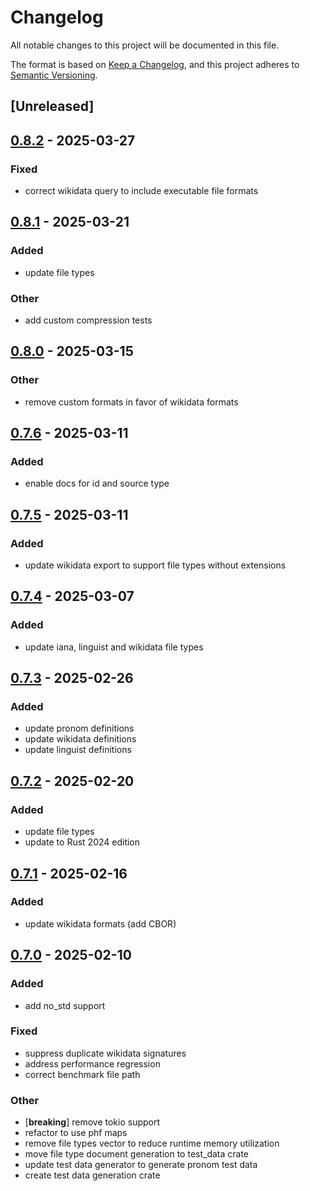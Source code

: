 # Changelog

All notable changes to this project will be documented in this file.

The format is based on [Keep a Changelog](https://keepachangelog.com/en/1.0.0/),
and this project adheres to [Semantic Versioning](https://semver.org/spec/v2.0.0.html).

## [Unreleased]

## [0.8.2](https://github.com/theseus-rs/file-type/compare/v0.8.1...v0.8.2) - 2025-03-27

### Fixed
- correct wikidata query to include executable file formats

## [0.8.1](https://github.com/theseus-rs/file-type/compare/v0.8.0...v0.8.1) - 2025-03-21

### Added
- update file types

### Other
- add custom compression tests

## [0.8.0](https://github.com/theseus-rs/file-type/compare/v0.7.6...v0.8.0) - 2025-03-15

### Other
- remove custom formats in favor of wikidata formats

## [0.7.6](https://github.com/theseus-rs/file-type/compare/v0.7.5...v0.7.6) - 2025-03-11

### Added
- enable docs for id and source type

## [0.7.5](https://github.com/theseus-rs/file-type/compare/v0.7.4...v0.7.5) - 2025-03-11

### Added
- update wikidata export to support file types without extensions

## [0.7.4](https://github.com/theseus-rs/file-type/compare/v0.7.3...v0.7.4) - 2025-03-07

### Added
- update iana, linguist and wikidata file types

## [0.7.3](https://github.com/theseus-rs/file-type/compare/v0.7.2...v0.7.3) - 2025-02-26

### Added
- update pronom definitions
- update wikidata definitions
- update linguist definitions

## [0.7.2](https://github.com/theseus-rs/file-type/compare/v0.7.1...v0.7.2) - 2025-02-20

### Added
- update file types
- update to Rust 2024 edition

## [0.7.1](https://github.com/theseus-rs/file-type/compare/v0.7.0...v0.7.1) - 2025-02-16

### Added
- update wikidata formats (add CBOR)

## [0.7.0](https://github.com/theseus-rs/file-type/compare/v0.6.0...v0.7.0) - 2025-02-10

### Added
- add no_std support

### Fixed
- suppress duplicate wikidata signatures
- address performance regression
- correct benchmark file path

### Other
- [**breaking**] remove tokio support
- refactor to use phf maps
- remove file types vector to reduce runtime memory utilization
- move file type document generation to test_data crate
- update test data generator to generate pronom test data
- create test data generation crate
